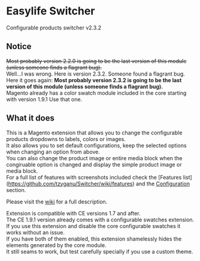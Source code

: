 Easylife Switcher
========

Configurable products switcher v2.3.2

Notice
----------

<strike>Most probably version 2.2.0 is going to be the last version of this module (unless someone finds a flagrant bug).</strike>  
Well...I was wrong. Here is version 2.3.2. Someone found a flagrant bug.    
Here it goes again: **Most probably version 2.3.2 is going to be the last version of this module (unless someone finds a flagrant bug).**  
Magento already has a color swatch module included in the core starting with version 1.9.1 Use that one.

What it does
-------

This is a Magento extension that allows you to change the configurable products dropdowns to labels, colors or images.  
It also allows you to set default configurations, keep the selected options when changing an option from above.  
You can also change the product image or entire media block when the congiruable option is changed and display the simple product image or media block.  
For a full list of features with screenshots included check the [Features list] (https://github.com/tzyganu/Switcher/wiki/features) and the [Configuration](https://github.com/tzyganu/Switcher/wiki/configuration) section.  

Please visit the [wiki](https://github.com/tzyganu/Switcher/wiki) for a full description.

Extension is compatible with CE versions 1.7 and after.  
The CE 1.9.1 version already comes with a configurable swatches extension.  
If you use this extension and disable the core configurable swatches it works without an issue.  
If you have both of them enabled, this extension shamelessly hides the elements generated by the core module.  
It still seams to work, but test carefully specially if you use a custom theme.   
